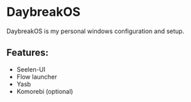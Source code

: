 # DaybreakOS
DaybreakOS is my personal windows configuration and setup.

## Features:
- Seelen-UI
- Flow launcher
- Yasb
- Komorebi (optional)
